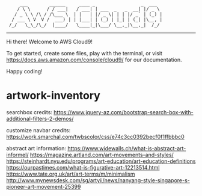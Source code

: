          ___        ______     ____ _                 _  ___  
        / \ \      / / ___|   / ___| | ___  _   _  __| |/ _ \ 
       / _ \ \ /\ / /\___ \  | |   | |/ _ \| | | |/ _` | (_) |
      / ___ \ V  V /  ___) | | |___| | (_) | |_| | (_| |\__, |
     /_/   \_\_/\_/  |____/   \____|_|\___/ \__,_|\__,_|  /_/ 
 ----------------------------------------------------------------- 


Hi there! Welcome to AWS Cloud9!

To get started, create some files, play with the terminal,
or visit https://docs.aws.amazon.com/console/cloud9/ for our documentation.

Happy coding!
# artwork-inventory

searchbox credits: https://www.jquery-az.com/bootstrap-search-box-with-additional-filters-2-demos/

customize navbar credits: https://work.smarchal.com/twbscolor/css/e74c3cc0392becf0f1ffbbbc0

abstract art information: https://www.widewalls.ch/what-is-abstract-art-informel/
https://magazine.artland.com/art-movements-and-styles/
https://steinhardt.nyu.edu/programs/art-education/art-education-definitions
https://ourpastimes.com/what-is-figurative-art-12213514.html
https://www.tate.org.uk/art/art-terms/m/minimalism
http://www.mynewsdesk.com/sg/artyii/news/nanyang-style-singapore-s-pioneer-art-movement-25399
